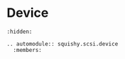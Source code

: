 # Device

```{toctree}
:hidden:
```

```{eval-rst}
.. automodule:: squishy.scsi.device
  :members:

```
